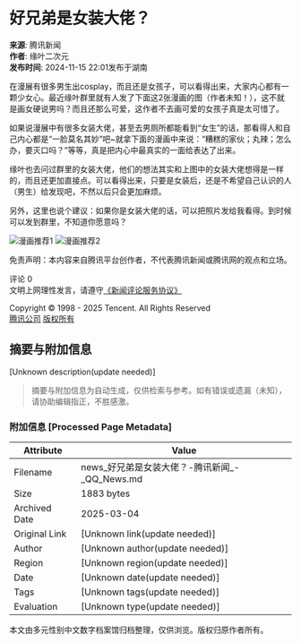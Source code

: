 # 好兄弟是女装大佬？

**来源**: 腾讯新闻  
**作者**: 缘叶二次元  
**发布时间**: 2024-11-15 22:01发布于湖南  

在漫展有很多男生出cosplay，而且还是女孩子，可以看得出来，大家内心都有一颗少女心。最近缘叶群里就有人发了下面这2张漫画的图（作者未知！），这不就是画女硬说男吗？而且还那么可爱，这作者不去画可爱的女孩子真是太可惜了。

如果说漫展中有很多女装大佬，甚至去男厕所都能看到“女生”的话，那看得人和自己内心都是“一脸莫名其妙”吧~就拿下面的漫画中来说：“糟糕的家伙；丸辣；怎么办，要灭口吗？”等等，真是把内心中最真实的一面给表达了出来。

缘叶也去问过群里的女装大佬，他们的想法其实和上图中的女装大佬想得是一样的，而且还更加直接点。可以看得出来，只要是女装后，还是不希望自己认识的人（男生）给发现吧，不然以后只会更加麻烦。

另外，这里也说个建议：如果你是女装大佬的话，可以把照片发给我看得。到时候可以发到群里，不知道你愿意吗？

![漫画推荐1](https://inews.gtimg.com/news_bt/OP8a4_3m0bFMvO1uUZTXX38hJPCne_SDm1G4zcKA3-bJ0AA/641)
![漫画推荐2](https://inews.gtimg.com/news_bt/OervtYCRrmc5gobUy5M8erzftc4QP5cTyWQgjZHOmQCD8AA/641)

免责声明：本内容来自腾讯平台创作者，不代表腾讯新闻或腾讯网的观点和立场。

评论 0  
文明上网理性发言，请遵守[《新闻评论服务协议》](https://new.qq.com/static/coralinfo.htm)  

Copyright © 1998 - 2025 Tencent. All Rights Reserved  
[腾讯公司](https://www.tencent.com/) [版权所有](https://www.tencent.com/zh-cn/le/copyrightstatement.shtml)
<!-- tcd_original_link https://news.qq.com/rain/a/20241115A09VRB00 -->


## 摘要与附加信息

<!-- tcd_abstract -->
[Unknown description(update needed)]
<!-- tcd_abstract_end -->

> 摘要与附加信息为自动生成，仅供检索与参考。如有错误或遗漏（未知），请协助编辑指正，不胜感激。

### 附加信息 [Processed Page Metadata]

| Attribute       | Value                                  |
|-----------------|----------------------------------------|
| Filename        | news_好兄弟是女装大佬？-腾讯新闻_-_QQ_News.md                             |
| Size            | 1883 bytes                           |
| Archived Date   | 2025-03-04                             |
| Original Link   | [Unknown link(update needed)]                       |
| Author          | [Unknown author(update needed)]                               |
| Region          | [Unknown region(update needed)]                               |
| Date            | [Unknown date(update needed)]                                 |
| Tags            | [Unknown tags(update needed)]                                 |
| Evaluation            | [Unknown type(update needed)]                                 |
<!-- tcd_table_end -->

本文由多元性别中文数字档案馆归档整理，仅供浏览。版权归原作者所有。
